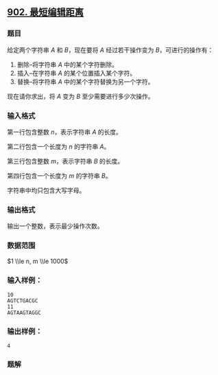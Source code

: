 ## [902\. 最短编辑距离](https://www.acwing.com/problem/content/904/)

### 题目

给定两个字符串 $A$ 和 $B$，现在要将 $A$ 经过若干操作变为 $B$，可进行的操作有：

1. 删除–将字符串 $A$ 中的某个字符删除。
2. 插入–在字符串 $A$ 的某个位置插入某个字符。
3. 替换–将字符串 $A$ 中的某个字符替换为另一个字符。

现在请你求出，将 $A$ 变为 $B$ 至少需要进行多少次操作。

### 输入格式

第一行包含整数 $n$，表示字符串 $A$ 的长度。

第二行包含一个长度为 $n$ 的字符串 $A$。

第三行包含整数 $m$，表示字符串 $B$ 的长度。

第四行包含一个长度为 $m$ 的字符串 $B$。

字符串中均只包含大写字母。

### 输出格式

输出一个整数，表示最少操作次数。

### 数据范围

$1 \\le n, m \\le 1000$

### 输入样例：

```
10
AGTCTGACGC
11
AGTAAGTAGGC
```

### 输出样例：

```
4
```

### 题解

